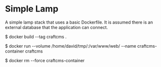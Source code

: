 # Simple Lamp

A simple lamp stack that uses a basic Dockerfile. It is assumed there
is an external database that the application can connect.

$ docker build --tag craftcms .

$ docker run --volume /home/david/tmp/:/var/www/web/  --name craftcms-container craftcms

$ docker rm --force craftcms-container

